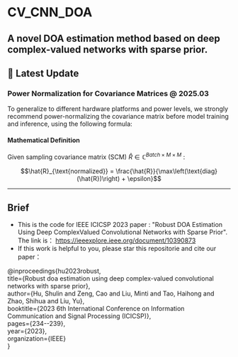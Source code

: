 # CV_CNN_DOA
A novel DOA estimation method based on deep complex-valued networks with sparse prior.
  --- 
## 🚀 Latest Update

### Power Normalization for Covariance Matrices @ 2025.03
To generalize to different hardware platforms and power levels, we strongly recommend power-normalizing the covariance matrix before model training and inference, using the following formula:

#### Mathematical Definition
Given sampling covariance matrix (SCM) $\hat{R} \in \mathbb{C}^{Batch \times M \times M}$ :  
```math
\hat{R}_{\text{normalized}} = \frac{\hat{R}}{\max\left(\text{diag}(\hat{R})\right) + \epsilon}
```
--- 
## Brief
- This is the code for IEEE ICICSP 2023 paper : "Robust DOA Estimation Using Deep ComplexValued Convolutional Networks with Sparse Prior". The link is： https://ieeexplore.ieee.org/document/10390873
- If this work is helpful to you, please star this  repositorie and cite our paper：

@inproceedings{hu2023robust,<br>
  title={Robust doa estimation using deep complex-valued convolutional networks with sparse prior},<br>
  author={Hu, Shulin and Zeng, Cao and Liu, Minti and Tao, Haihong and Zhao, Shihua and Liu, Yu},<br>
  booktitle={2023 6th International Conference on Information Communication and Signal Processing (ICICSP)},<br>
  pages={234--239},<br>
  year={2023},<br>
  organization={IEEE}<br>
}


